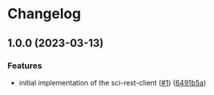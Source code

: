 # Changelog

## 1.0.0 (2023-03-13)


### Features

* initial implementation of the sci-rest-client ([#1](https://github.com/SchwarzIT/sci-rest-client/issues/1)) ([6491b5a](https://github.com/SchwarzIT/sci-rest-client/commit/6491b5af47e760af8a90a779d2daee62a3cea2d1))
